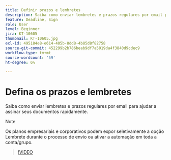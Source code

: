 ```yaml
---
title: Definir prazos e lembretes
description: Saiba como enviar lembretes e prazos regulares por email para ajudar a assinar seus documentos rapidamente
feature: Deadline, Sign
role: User
level: Beginner
jira: KT-10605
thumbnail: KT-10605.jpg
exl-id: 495184e8-e614-405b-8dd8-4b85d8f82758
source-git-commit: 452299b2b786beab9df7a5019da4f3840d9cdec9
workflow-type: tm+mt
source-wordcount: '59'
ht-degree: 6%

---
```


# Defina os prazos e lembretes

Saiba como enviar lembretes e prazos regulares por email para ajudar a assinar seus documentos rapidamente.

>[!NOTE]
>
>Os planos empresariais e corporativos podem expor seletivamente a opção Lembrete durante o processo de envio ou ativar a automação em toda a conta/grupo.

>[!VIDEO](https://video.tv.adobe.com/v/3411445?quality=12&learn=on&hidetitle=true)

